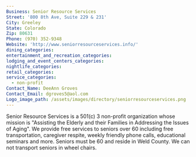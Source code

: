 ```yaml
---
Business: Senior Resource Services
Street: '800 8th Ave, Suite 229 & 231'
City: Greeley
State: Colorado
Zip: 80631
Phone: (970) 352-9348
Website: 'http://www.seniorresourceservices.info/'
dining_categories:
entertainment_and_recreation_categories:
lodging_and_event_centers_categories:
nightlife_categories:
retail_categories:
service_categories:
  - non-profit
Contact_Name: DeeAnn Groves
Contact_Email: dgroves5@aol.com
Logo_image_path: /assets/images/directory/seniorresourceservices.png
---
```



Senior Resource Services is a 501(c) 3 non-profit organization whose mission is "Assisting the Elderly and their Families in Addressing the Issues of Aging". We provide free services to seniors over 60 including free transportation, caregiver respite, weekly friendly phone calls, educational seminars and more. Seniors must be 60 and reside in Weld County. We can not transport seniors in wheel chairs.
